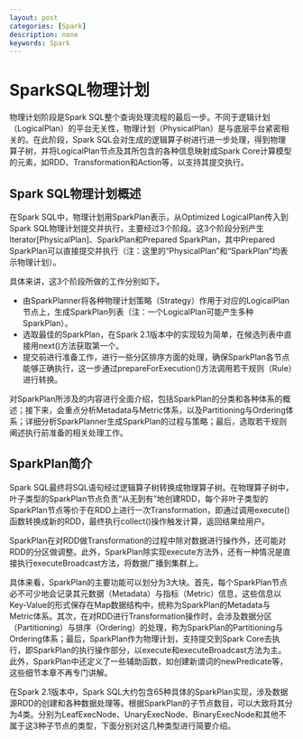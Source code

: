 ```yaml
---
layout: post
categories: [Spark]
description: none
keywords: Spark
---
```

# SparkSQL物理计划
物理计划阶段是Spark SQL整个查询处理流程的最后一步。不同于逻辑计划（LogicalPlan）的平台无关性，物理计划（PhysicalPlan）是与底层平台紧密相关的。在此阶段，Spark SQL会对生成的逻辑算子树进行进一步处理，得到物理算子树，并将LogicalPlan节点及其所包含的各种信息映射成Spark Core计算模型的元素，如RDD、Transformation和Action等，以支持其提交执行。

## Spark SQL物理计划概述
在Spark SQL中，物理计划用SparkPlan表示，从Optimized LogicalPlan传入到Spark SQL物理计划提交并执行，主要经过3个阶段。这3个阶段分别产生Iterator[PhysicalPlan]、SparkPlan和Prepared SparkPlan，其中Prepared SparkPlan可以直接提交并执行（注：这里的“PhysicalPlan”和“SparkPlan”均表示物理计划）。

具体来讲，这3个阶段所做的工作分别如下。
- 由SparkPlanner将各种物理计划策略（Strategy）作用于对应的LogicalPlan节点上，生成SparkPlan列表（注：一个LogicalPlan可能产生多种SparkPlan）。
- 选取最佳的SparkPlan，在Spark 2.1版本中的实现较为简单，在候选列表中直接用next()方法获取第一个。
- 提交前进行准备工作，进行一些分区排序方面的处理，确保SparkPlan各节点能够正确执行，这一步通过prepareForExecution()方法调用若干规则（Rule）进行转换。

对SparkPlan所涉及的内容进行全面介绍，包括SparkPlan的分类和各种体系的概述；接下来，会重点分析Metadata与Metric体系，以及Partitioning与Ordering体系；详细分析SparkPlanner生成SparkPlan的过程与策略；最后，选取若干规则阐述执行前准备的相关处理工作。

## SparkPlan简介
Spark SQL最终将SQL语句经过逻辑算子树转换成物理算子树。在物理算子树中，叶子类型的SparkPlan节点负责“从无到有”地创建RDD，每个非叶子类型的SparkPlan节点等价于在RDD上进行一次Transformation，即通过调用execute()函数转换成新的RDD，最终执行collect()操作触发计算，返回结果给用户。

SparkPlan在对RDD做Transformation的过程中除对数据进行操作外，还可能对RDD的分区做调整。此外，SparkPlan除实现execute方法外，还有一种情况是直接执行executeBroadcast方法，将数据广播到集群上。

具体来看，SparkPlan的主要功能可以划分为3大块。首先，每个SparkPlan节点必不可少地会记录其元数据（Metadata）与指标（Metric）信息，这些信息以Key-Value的形式保存在Map数据结构中，统称为SparkPlan的Metadata与Metric体系。其次，在对RDD进行Transformation操作时，会涉及数据分区（Partitioning）与排序（Ordering）的处理，称为SparkPlan的Partitioning与Ordering体系；最后，SparkPlan作为物理计划，支持提交到Spark Core去执行，即SparkPlan的执行操作部分，以execute和executeBroadcast方法为主。此外，SparkPlan中还定义了一些辅助函数，如创建新谓词的newPredicate等，这些细节本章不再专门讲解。

在Spark 2.1版本中，Spark SQL大约包含65种具体的SparkPlan实现，涉及数据源RDD的创建和各种数据处理等。根据SparkPlan的子节点数目，可以大致将其分为4类。分别为LeafExecNode、UnaryExecNode、BinaryExecNode和其他不属于这3种子节点的类型，下面分别对这几种类型进行简要介绍。